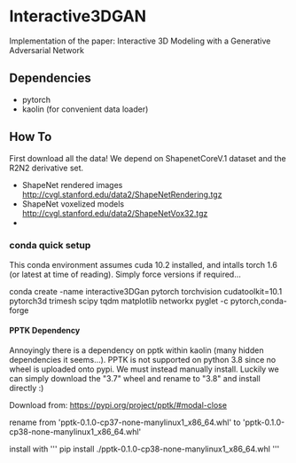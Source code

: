# Interactive3DGAN
Implementation of the paper: Interactive 3D Modeling with a Generative Adversarial Network

## Dependencies
- pytorch
- kaolin (for convenient data loader)

## How To

First download all the data! We depend on ShapenetCoreV.1 dataset and the R2N2 derivative set.



- ShapeNet rendered images http://cvgl.stanford.edu/data2/ShapeNetRendering.tgz
- ShapeNet voxelized models http://cvgl.stanford.edu/data2/ShapeNetVox32.tgz
- 

### conda quick setup
This conda environment assumes cuda 10.2 installed, and intalls torch 1.6 (or latest at time of reading). Simply force versions if required...

  conda create -name interactive3DGan pytorch torchvision cudatoolkit=10.1 pytorch3d trimesh scipy tqdm matplotlib networkx pyglet -c pytorch,conda-forge

#### PPTK Dependency
Annoyingly there is a dependency on pptk within kaolin (many hidden dependencies it seems...). PPTK is not supported on python 3.8 since no wheel is uploaded onto pypi. We must instead manually install. Luckily we can simply download the "3.7" wheel and rename to "3.8" and install directly :) 

Download from: https://pypi.org/project/pptk/#modal-close

rename from 'pptk-0.1.0-cp37-none-manylinux1_x86_64.whl' to 'pptk-0.1.0-cp38-none-manylinux1_x86_64.whl'

install with ''' pip install ./pptk-0.1.0-cp38-none-manylinux1_x86_64.whl '''